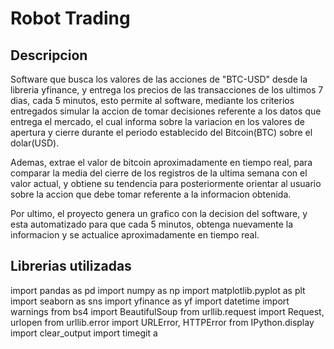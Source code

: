 # **Robot Trading**

## **Descripcion**

Software que busca los valores de las acciones de "BTC-USD" desde la libreria yfinance, y entrega los precios de las transacciones de los ultimos 7 dias, cada 5 minutos, esto permite al software, mediante los criterios entregados simular la accion de tomar decisiones referente a los datos que entrega el mercado, el cual informa sobre la variacion en los valores de apertura y cierre durante el periodo establecido del Bitcoin(BTC) sobre el dolar(USD).

Ademas, extrae el valor de bitcoin aproximadamente en tiempo real, para comparar la media del cierre de los registros de la ultima semana con el valor actual, y obtiene su tendencia para posteriormente orientar al usuario sobre la accion que debe tomar referente a la informacion obtenida.

Por ultimo, el proyecto genera un grafico con la decision del software, y esta automatizado para que cada 5 minutos, obtenga nuevamente la informacion y se actualice aproximadamente en tiempo real. 

## **Librerias utilizadas**

import pandas as pd
import numpy as np
import matplotlib.pyplot as plt
import seaborn as sns 
import yfinance as yf
import datetime
import warnings
from bs4 import BeautifulSoup
from urllib.request import Request, urlopen
from urllib.error import URLError, HTTPError
from IPython.display import clear_output
import timegit a